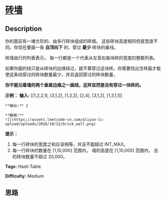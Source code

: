 # [砖墙][title]

## Description

你的面前有一堵方形的、由多行砖块组成的砖墙。 这些砖块高度相同但是宽度不同。你现在要画一条 **自顶向下** 的、穿过 **最少** 砖块的垂线。

砖墙由行的列表表示。 每一行都是一个代表从左至右每块砖的宽度的整数列表。

如果你画的线只是从砖块的边缘经过，就不算穿过这块砖。你需要找出怎样画才能使这条线穿过的砖块数量最少，并且返回穿过的砖块数量。

**你不能沿着墙的两个垂直边缘之一画线，这样显然是没有穿过一块砖的。**



**示例：**
            **输入:** [[1,2,2,1],          [3,1,2],          [1,3,2],          [2,4],          [3,1,2],          [1,3,1,1]]        **输出:** 2        **解释:**     ![](https://assets.leetcode-cn.com/aliyun-lc-upload/uploads/2018/10/12/brick_wall.png)    



**提示：**

  1. 每一行砖块的宽度之和应该相等，并且不能超过 INT_MAX。
  2. 每一行砖块的数量在 [1,10,000] 范围内， 墙的高度在 [1,10,000] 范围内， 总的砖块数量不超过 20,000。


**Tags:** Hash Table

**Difficulty:** Medium

## 思路

[title]: https://leetcode-cn.com/problems/brick-wall
